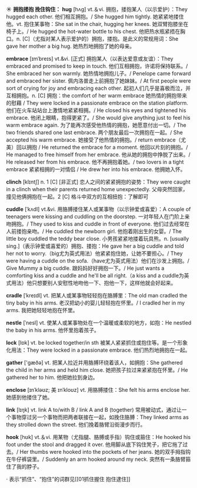 ☀ <span class="category">**拥抱搂抱 挽住钩住：**</span>
<span class="vocabulary">**hug**</span> [hʌɡ] 
<span class="definition">vt.＆vi. 拥抱，搂抱某人（以示爱护）：</span>They hugged each other. 他们相互拥抱。/ She hugged him tightly. 她紧紧地搂住他。<span class="definition">vt. 抱住某事物：</span>She sat in the chair, hugging her knees. 她双臂抱膝坐在椅子上。/ He hugged the hot-water bottle to his chest. 他把热水瓶紧捂在胸口。<span class="definition">n. [C]（尤指对某人表示爱护的）拥抱，搂抱。是此义的常规用词：</span>She gave her mother a big hug. 她热烈地拥抱了她的母亲。
           
<span class="vocabulary">**embrace**</span> [ɪmˈbreɪs]
<span class="definition">vt.&vi. [正式] 拥抱某人（以表达爱意或友谊）：</span>They embraced and promised to keep in touch. 他们互相拥抱，许诺将保持联系。/ She embraced her son warmly. 她热情地拥抱儿子。/ Penelope came forward and embraced her sister. 佩内洛普走上前拥抱了她妹妹。/ At first people were sort of crying for joy and embracing each other. 起初人们几乎是喜极而泣，并互相拥抱。<span class="definition">n. [C] 拥抱：</span>the comfort of her warm embrace 她热情的拥抱带来的慰藉 / They were locked in a passionate embrace on the station platform. 他们在火车站站台上激情地紧紧相拥。/ He closed his eyes and tightened his embrace. 他闭上眼睛，抱得更紧了。/ She would give anything just to feel his warm embrace again. 为了能再次感受他热情的拥抱，她愿意付出一切。/ The two friends shared one last embrace. 两个朋友最后一次拥抱在一起。/ She accepted his warm embrace. 她接受了他热情的拥抱。/ return embrace（尤美）回以拥抱 / He returned the embrace for a moment. 他回以片刻的拥抱。/ He managed to free himself from her embrace. 他从她的拥抱中挣脱了出来。/ He released her from his embrace. 他不再拥抱着她。/ two lovers in a tight embrace 紧紧相拥的一对情侣 / He drew her into his embrace. 他拥她入怀。
           
<span class="vocabulary">**clinch**</span> [klɪntʃ]
<span class="definition">n. 1 [C] [非正式] 恋人之间的紧紧拥抱的姿势：</span>They were caught in a clinch when their parents returned home unexpectedly. 父母突然回家，撞见他俩拥抱在一起。<span class="definition">2 [C] 格斗中双方的互相扭抱：</span>了解即可
           
<span class="vocabulary">**cuddle**</span> [ˈkʌdl]
<span class="definition">vt.&vi. 用胳膊搂住某人或某事物（以示钟爱或喜爱）：</span>A couple of teenagers were kissing and cuddling on the doorstep. 一对年轻人在门阶上亲吻拥抱。/ They used to kiss and cuddle in front of everyone. 他们过去经常在人前搂抱亲吻。/ He cuddled the newborn girl. 他抱着刚出生的女婴。/ The little boy cuddled the teddy bear close. 小男孩紧紧地搂着玩具熊。<span class="definition">n. [usually sing.]（表示钟爱或喜爱的）拥抱、搂抱：</span>He gave her a big cuddle and told her not to worry.（big尤为英式用法）他紧紧抱住她，让她不要担心。/ They were having a cuddle on the sofa.（have尤为英式用法）他们在沙发上拥抱。/ Give Mummy a big cuddle. 跟妈妈好好拥抱一下。/ He just wants a comforting kiss and a cuddle and he'll be all right.（a kiss and a cuddle为英式用法）他只想要别人安慰性地吻他一下、抱他一下，这样他就会好起来。           

<span class="vocabulary">**cradle**</span> [ˈkreɪdl]
<span class="definition">vt. 把某人或某事物轻轻抱在胳膊里：</span>The old man cradled the tiny baby in his arms. 老汉把幼小的婴儿轻轻抱在怀里。/ I cradled her in my arms. 我把她轻轻地抱在怀里。
           
<span class="vocabulary">**nestle**</span> [ˈnesl]
<span class="definition">vt. 使某人或某事物处在一个温暖或柔软的地方，如抱：</span>He nestled the baby in his arms. 他怀里抱着孩子。

<span class="vocabulary">**lock**</span> [lɒk] 
<span class="definition">vt. be locked together/in sth 被某人紧紧抓住或抱住等。是一个形象化用法：</span>They were locked in a passionate embrace. 他们热烈地拥抱在一起。

<span class="vocabulary">**gather**</span> ['ɡæðə] 
<span class="definition">vt. 把某人拉近并用胳膊环绕着该人，如拥抱：</span>She gathered the child in her arms and held him close. 她把孩子拉过来紧紧抱在怀里。/ He gathered her to him. 他把她拉到身边。
           
<span class="vocabulary">**enclose**</span> [ɪnˈkləʊz; 美 ɪnˈkloʊz]
<span class="definition">vt. 用胳膊搂住：</span>She felt his arms enclose her. 她感到他搂住了她。

<span class="vocabulary">**link**</span> [lɪŋk] 
<span class="definition">vt. link A to/with B / link A and B (together) 常用被动式，通过让一个事物穿过另一个事物而把两者联接在一起，如挽住胳膊：</span>They linked arms as they strolled down the street. 他们挽着胳臂沿街漫步而行。

<span class="vocabulary">**hook**</span> [hʊk] 
<span class="definition">vt.＆vi. 用某物（尤指腿、胳膊或手指）钩住或箍住：</span>He hooked his foot under the stool and dragged it over. 他用脚从底下钩住凳子，把它拖了过去。/ Her thumbs were hooked into the pockets of her jeans. 她的双手拇指钩在牛仔裤袋里。/ Suddenly an arm hooked around my neck. 突然有一条胳臂箍住了我的脖子。

· 表示“抓住”、“抱住”的词群见[[01抓住握住 抱住逮住]]
